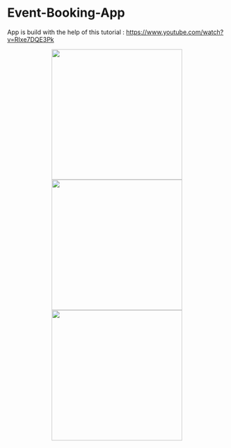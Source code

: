 # Event-Booking-App
App is build with the help of this tutorial : https://www.youtube.com/watch?v=RIxe7DQE3Pk

<p align="middle">
<img src="https://user-images.githubusercontent.com/86094475/209522784-1ab6fd88-ddec-4cb3-88b6-897b5e846d0c.jpeg" width="300">
<img src="https://user-images.githubusercontent.com/86094475/209522791-3ed6b66c-889a-404b-a045-0564aa300bbd.jpeg" width="300">
<img src="https://user-images.githubusercontent.com/86094475/209522815-5109a11b-0c76-4310-9d45-8fd421f97f7d.jpeg" width="300">
</p>
